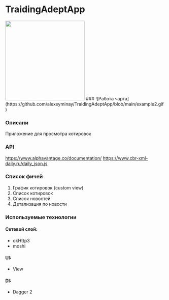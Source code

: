 # TraidingAdeptApp

<img src="example2.gif" width="250" height="250"/>
### ![Работа чарта](https://github.com/alexeyminay/TraidingAdeptApp/blob/main/example2.gif)

### Описани
Приложение для просмотра котировок

### API
https://www.alphavantage.co/documentation/
https://www.cbr-xml-daily.ru/daily_json.js

### Список фичей
1. График котировок (custom view)
2. Список котировок
3. Список новостей
4. Детализация по новости

### Используемые технологии

#### Сетевой слой:
- okHttp3
- moshi

#### UI:
- View

#### DI:
- Dagger 2
